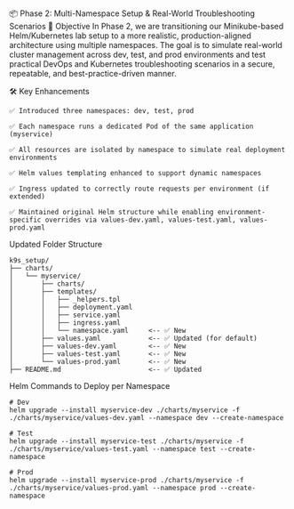 📦 Phase 2: Multi-Namespace Setup & Real-World Troubleshooting Scenarios
🎯 Objective
In Phase 2, we are transitioning our Minikube-based Helm/Kubernetes lab setup to a more realistic, production-aligned architecture using multiple namespaces. The goal is to simulate real-world cluster management across dev, test, and prod environments and test practical DevOps and Kubernetes troubleshooting scenarios in a secure, repeatable, and best-practice-driven manner.

🛠️ Key Enhancements
```
✅ Introduced three namespaces: dev, test, prod

✅ Each namespace runs a dedicated Pod of the same application (myservice)

✅ All resources are isolated by namespace to simulate real deployment environments

✅ Helm values templating enhanced to support dynamic namespaces

✅ Ingress updated to correctly route requests per environment (if extended)

✅ Maintained original Helm structure while enabling environment-specific overrides via values-dev.yaml, values-test.yaml, values-prod.yaml
```

Updated Folder Structure
```
k9s_setup/
├── charts/
│   └── myservice/
│       ├── charts/
│       ├── templates/
│       │   ├── _helpers.tpl
│       │   ├── deployment.yaml
│       │   ├── service.yaml
│       │   ├── ingress.yaml
│       │   └── namespace.yaml     <-- ✅ New
│       ├── values.yaml            <-- ✅ Updated (for default)
│       ├── values-dev.yaml        <-- ✅ New
│       ├── values-test.yaml       <-- ✅ New
│       └── values-prod.yaml       <-- ✅ New
├── README.md                      <-- ✅ Updated

```
 Helm Commands to Deploy per Namespace
```
# Dev
helm upgrade --install myservice-dev ./charts/myservice -f ./charts/myservice/values-dev.yaml --namespace dev --create-namespace

# Test
helm upgrade --install myservice-test ./charts/myservice -f ./charts/myservice/values-test.yaml --namespace test --create-namespace

# Prod
helm upgrade --install myservice-prod ./charts/myservice -f ./charts/myservice/values-prod.yaml --namespace prod --create-namespace

```